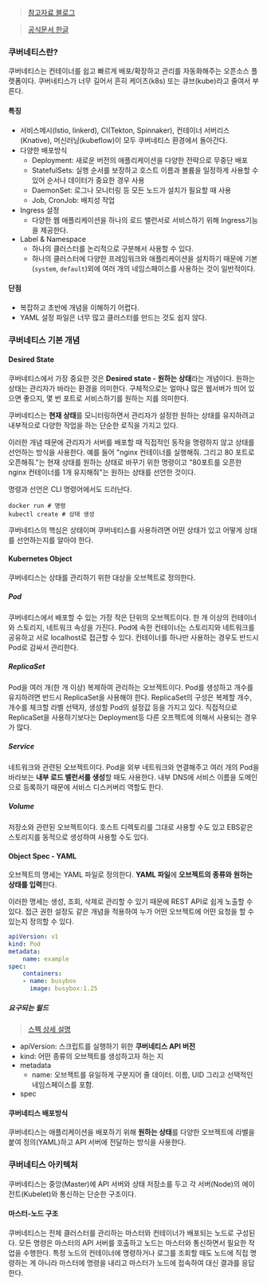 > [참고자료 블로그](https://subicura.com/2019/05/19/kubernetes-basic-1.html)

> [공식문서 한글](https://kubernetes.io/ko/docs/concepts/overview/working-with-objects/kubernetes-objects/)

### 쿠버네티스란?
쿠버네티스는 컨테이너를 쉽고 빠르게 배포/확장하고 관리를 자동화해주는 오픈소스 플랫폼이다. 쿠버네티스가 너무 길어서 흔히 케이츠(k8s) 또는 큐브(kube)라고 줄여서 부른다.

#### 특징
- 서비스메시(Istio, linkerd), CI(Tekton, Spinnaker), 컨테이너 서버리스(Knative), 머신러닝(kubeflow)이 모두 쿠버네티스 환경에서 돌아간다.
- 다양한 배포방식
  - Deployment: 새로운 버전의 애플리케이션을 다양한 전략으로 무중단 배포
  - StatefulSets: 실행 순서를 보장하고 호스트 이름과 볼륨을 일정하게 사용할 수 있어 순서나 데이터가 중요한 경우 사용
  - DaemonSet: 로그나 모니터링 등 모든 노드가 설치가 필요할 때 사용
  - Job, CronJob: 배치성 작업
- Ingress 설정
  - 다양한 웹 애플리케이션을 하나의 로드 밸런서로 서비스하기 위해 Ingress기능을 제공한다.
- Label & Namespace
  - 하나의 클러스터를 논리적으로 구분해서 사용할 수 있다.
  - 하나의 클러스터에 다양한 프레임워크와 애플리케이션을 설치하기 때문에 기본(`system`, `default`)외에 여러 개의 네임스페이스를 사용하는 것이 일반적이다.

#### 단점
- 복잡하고 초반에 개념을 이해하기 어렵다.
- YAML 설정 파일은 너무 많고 클러스터를 만드는 것도 쉽지 않다.

### 쿠버네티스 기본 개념
#### Desired State
쿠버네티스에서 가장 중요한 것은 **Desired state - 원하는 상태**라는 개념이다. 원하는 상태는 관리자가 바라는 환경을 의미한다. 구체적으로는 얼마나 많은 웹서버가 띄어 있으면 좋으지, 몇 번 포트로 서비스하기를 원하는 지를 의미한다.

쿠버네티스는 **현재 상태**를 모니터링하면서 관리자가 설정한 원하는 상태를 유지하려고 내부적으로 다양한 작업을 하는 단순한 로직을 가지고 있다.

이러한 개념 때문에 관리자가 서버를 배포할 때 직접적인 동작을 명령하지 않고 상태를 선언하는 방식을 사용한다. 예를 들어 "nginx 컨테이너를 실행해줘. 그리고 80 포트로 오픈해줘."는 현재 상태를 원하는 상태로 바꾸기 위한 명령이고 "80포트를 오픈한 nginx 컨테이너를 1개 유지해줘"는 원하는 상태를 선언한 것이다.

명령과 선언은 CLI 명령어에서도 드러난다.
```
docker run # 명령
kubectl create # 상태 생성
```

쿠버네티스의 핵심은 상태이며 쿠버네티스를 사용하려면 어떤 상태가 있고 어떻게 상태를 선언하는지를 알아야 한다.

#### Kubernetes Object
쿠버네티스는 상태를 관리하기 위한 대상을 오브젝트로 정의한다. 

##### Pod
쿠버네티스에서 배포할 수 있는 가장 작은 단위의 오브젝트이다. 한 개 이상의 컨테이너와 스토리지, 네트워크 속성을 가진다. Pod에 속한 컨테이너는 스토리지와 네트워크를 공유하고 서로 localhost로 접근할 수 있다. 컨테이너를 하나만 사용하는 경우도 반드시 Pod로 감싸서 관리한다.

##### ReplicaSet
Pod을 여러 개(한 개 이상) 복제하여 관리하는 오브젝트이다. Pod를 생성하고 개수를 유지하려면 반드시 ReplicaSet을 사용해야 한다.
ReplicaSet의 구성은 복제할 개수, 개수를 체크할 라벨 선택자, 생성할 Pod의 설정값 등을 가지고 있다.
직접적으로 ReplicaSet을 사용하기보다는 Deployment등 다른 오프젝트에 의해서 사용되는 경우가 많다.

##### Service
네트워크와 관련된 오브젝트이다. Pod을 외부 네트워크와 연결해주고 여러 개의 Pod을 바라보는 **내부 로드 밸런서를 생성**할 때도 사용한다. 내부 DNS에 서비스 이름을 도메인으로 등록하기 때문에 서비스 디스커버리 역할도 한다.

##### Volume
저장소와 관련된 오브젝트이다. 호스트 디렉토리를 그대로 사용할 수도 있고 EBS같은 스토리지를 동적으로 생성하여 사용할 수도 있다.

#### Object Spec - YAML
오브젝트의 명세는 YAML 파일로 정의한다. **YAML 파일**에 **오브젝트의 종류와 원하는 상태를 입력**한다.

이러한 명세는 생성, 조회, 삭제로 관리할 수 있기 때문에 REST API로 쉽게 노출할 수 있다. 접근 권한 설정도 같은 개념을 적용하여 누가 어떤 오브젝트에 어떤 요청을 할 수 있는지 정의할 수 있다.

```yaml
apiVersion: v1
kind: Pod
metadata:
    name: example
spec:
    containers:
    - name: busybox
      image: busybox:1.25
```
##### 요구되는 필드
> [스펙 상세 설명](https://blog.voidmainvoid.net/138)

- apiVersion: 스크립트를 실행하기 위한 **쿠버네티스 API 버전**
- kind: 어떤 종류의 오브젝트를 생성하고자 하는 지
- metadata
  - name: 오브젝트를 유일하게 구분지어 줄 데이터. 이름, UID 그리고 선택적인 네임스페이스를 포함.
- spec

#### 쿠버네티스 배포방식
쿠버네티스는 애플리케이션을 배포하기 위해 **원하는 상태**를 다양한 오브젝트에 라벨을 붙여 정의(YAML)하고 API 서버에 전달하는 방식을 사용한다.

### 쿠버네티스 아키텍처
쿠버네티스는 중앙(Master)에 API 서버와 상태 저장소를 두고 각 서버(Node)의 에이전트(Kubelet)와 통신하는 단순한 구조이다.

#### 마스터-노드 구조
쿠버네티스는 전체 클러스터를 관리하는 마스터와 컨테이너가 배포되는 노드로 구성된다. 모든 명령은 마스터의 API 서버를 호출하고 노드는 마스터와 통신하면서 필요한 작업을 수행한다. 특정 노드의 컨테이너에 명령하거나 로그를 조회할 때도 노드에 직접 명령하는 게 아니라 마스터에 명령을 내리고 마스터가 노드에 접속하여 대신 결과를 응답한다.


